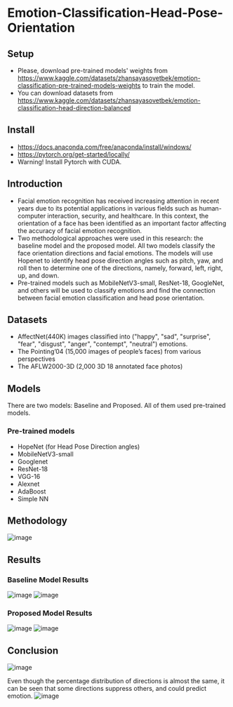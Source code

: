 # Emotion-Classification-Head-Pose-Orientation
## Setup
- Please, download pre-trained models' weights from https://www.kaggle.com/datasets/zhansayasovetbek/emotion-classification-pre-trained-models-weights to train the model.
- You can download datasets from https://www.kaggle.com/datasets/zhansayasovetbek/emotion-classification-head-direction-balanced
## Install
- https://docs.anaconda.com/free/anaconda/install/windows/
- https://pytorch.org/get-started/locally/
- Warning! Install Pytorch with CUDA.
## Introduction
- Facial emotion recognition has received increasing attention in recent years due to its
potential applications in various fields such as human-computer interaction, security,
and healthcare. In this context, the orientation of a face has been identified as an
important factor affecting the accuracy of facial emotion recognition.
- Two methodological approaches were used in this research: the baseline model and
the proposed model. All two models classify the face orientation directions and facial
emotions. The models will use Hopenet to identify head pose direction angles such
as pitch, yaw, and roll then to determine one of the directions, namely, forward, left,
right, up, and down.
- Pre-trained models such as MobileNetV3-small, ResNet-18, GoogleNet, and others
will be used to classify emotions and find the connection between facial emotion
classification and head pose orientation.
## Datasets
- AffectNet(440K) images classified into ("happy", "sad", "surprise", "fear", "disgust", "anger", "contempt", "neutral") emotions.
- The Pointing’04 (15,000 images of people’s faces)
from various perspectives
- The AFLW2000-3D (2,000 3D 18 annotated face photos)
## Models
There are two models: Baseline and Proposed. All of them used pre-trained models.
### Pre-trained models
- HopeNet (for Head Pose Direction angles)
- MobileNetV3-small
- Googlenet
- ResNet-18
- VGG-16
- Alexnet
- AdaBoost
- Simple NN
## Methodology
![image](https://github.com/zhansayaszh/Emotion-Classification-Head-Pose-Orientation/assets/28733943/f74fe04a-b8fb-4ec5-a234-b86aafd079e3)
## Results
### Baseline Model Results
![image](https://github.com/zhansayaszh/Emotion-Classification-Head-Pose-Orientation/assets/28733943/1c7dbea3-1740-4c69-9530-a4893386bde4)
![image](https://github.com/zhansayaszh/Emotion-Classification-Head-Pose-Orientation/assets/28733943/0af9b655-6703-4ce9-a09d-1569b4192e83)

### Proposed Model Results
![image](https://github.com/zhansayaszh/Emotion-Classification-Head-Pose-Orientation/assets/28733943/bebea7e1-ec3c-4b1f-a336-5ec9b0cd3ed0)
![image](https://github.com/zhansayaszh/Emotion-Classification-Head-Pose-Orientation/assets/28733943/dcd4d1c1-0905-4b0e-8ab5-0a05137ea3b4)

## Conclusion
![image](https://github.com/zhansayaszh/Emotion-Classification-Head-Pose-Orientation/assets/28733943/54a52ce8-fe34-4ee0-a237-2ca65bc46d52)

Even though the percentage distribution of directions is almost the same, it can be
seen that some directions suppress others, and could predict emotion.
![image](https://github.com/zhansayaszh/Emotion-Classification-Head-Pose-Orientation/assets/28733943/0e869e58-5b53-40fa-897f-4490298abfb0)







